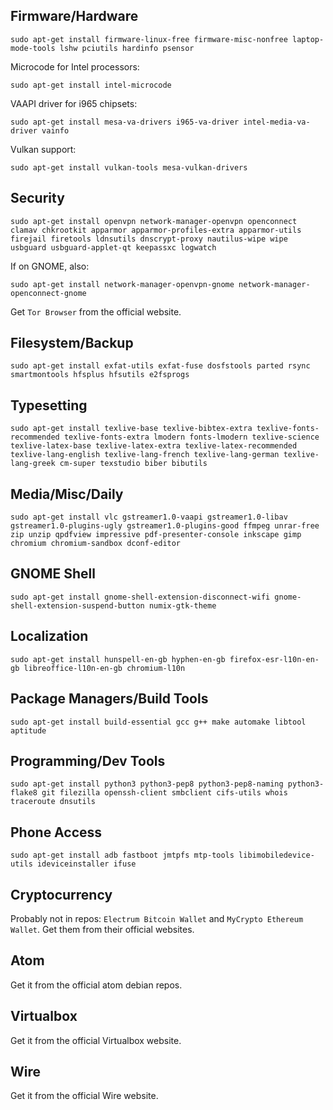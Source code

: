 ## Firmware/Hardware
```shell
sudo apt-get install firmware-linux-free firmware-misc-nonfree laptop-mode-tools lshw pciutils hardinfo psensor
```

Microcode for Intel processors:
```shell
sudo apt-get install intel-microcode
```

VAAPI driver for i965 chipsets:
```shell
sudo apt-get install mesa-va-drivers i965-va-driver intel-media-va-driver vainfo
```

Vulkan support:
```shell
sudo apt-get install vulkan-tools mesa-vulkan-drivers
```
## Security
```shell
sudo apt-get install openvpn network-manager-openvpn openconnect clamav chkrootkit apparmor apparmor-profiles-extra apparmor-utils firejail firetools ldnsutils dnscrypt-proxy nautilus-wipe wipe usbguard usbguard-applet-qt keepassxc logwatch
```
If on GNOME, also:
```shell
sudo apt-get install network-manager-openvpn-gnome network-manager-openconnect-gnome
```

Get `Tor Browser` from the official website.

## Filesystem/Backup
```shell
sudo apt-get install exfat-utils exfat-fuse dosfstools parted rsync smartmontools hfsplus hfsutils e2fsprogs
```

## Typesetting
```shell
sudo apt-get install texlive-base texlive-bibtex-extra texlive-fonts-recommended texlive-fonts-extra lmodern fonts-lmodern texlive-science texlive-latex-base texlive-latex-extra texlive-latex-recommended texlive-lang-english texlive-lang-french texlive-lang-german texlive-lang-greek cm-super texstudio biber bibutils
```

## Media/Misc/Daily
```shell
sudo apt-get install vlc gstreamer1.0-vaapi gstreamer1.0-libav gstreamer1.0-plugins-ugly gstreamer1.0-plugins-good ffmpeg unrar-free zip unzip qpdfview impressive pdf-presenter-console inkscape gimp chromium chromium-sandbox dconf-editor
```

## GNOME Shell
```shell
sudo apt-get install gnome-shell-extension-disconnect-wifi gnome-shell-extension-suspend-button numix-gtk-theme
```

## Localization
```shell
sudo apt-get install hunspell-en-gb hyphen-en-gb firefox-esr-l10n-en-gb libreoffice-l10n-en-gb chromium-l10n
```

## Package Managers/Build Tools
```shell
sudo apt-get install build-essential gcc g++ make automake libtool aptitude
```

## Programming/Dev Tools
```shell
sudo apt-get install python3 python3-pep8 python3-pep8-naming python3-flake8 git filezilla openssh-client smbclient cifs-utils whois traceroute dnsutils
```

## Phone Access
```shell
sudo apt-get install adb fastboot jmtpfs mtp-tools libimobiledevice-utils ideviceinstaller ifuse
```

## Cryptocurrency
Probably not in repos: `Electrum Bitcoin Wallet` and `MyCrypto Ethereum Wallet`. Get them from their official websites.

## Atom
Get it from the official atom debian repos.

## Virtualbox
Get it from the official Virtualbox website.

## Wire
Get it from the official Wire website.
